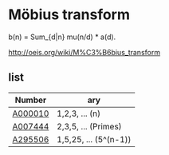 # Möbius transform

b(n) = Sum_{d|n} mu(n/d) * a(d).

http://oeis.org/wiki/M%C3%B6bius_transform

## list

| Number | ary |
| ----- | ----- |
| [A000010](https://oeis.org/A000010) | 1,2,3, ... (n) |
| [A007444](https://oeis.org/A007444) | 2,3,5, ... (Primes) |
| [A295506](https://oeis.org/A295506) | 1,5,25, ... (5^(n-1)) |
